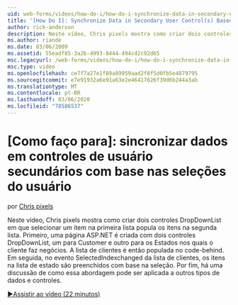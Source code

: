 ```yaml
---
uid: web-forms/videos/how-do-i/how-do-i-synchronize-data-in-secondary-user-controls-based-upon-user-selections
title: '[How Do I]: Synchronize Data in Secondary User Control(s) Based Upon User Selections | Microsoft Docs'
author: rick-anderson
description: Neste vídeo, Chris pixels mostra como criar dois controles DropDownList em que selecionar um item na primeira lista popula os itens na segunda lista. Firs...
ms.author: riande
ms.date: 03/06/2009
ms.assetid: 55eadf85-3a2b-4993-8444-494cd2c92d65
msc.legacyurl: /web-forms/videos/how-do-i/how-do-i-synchronize-data-in-secondary-user-controls-based-upon-user-selections
msc.type: video
ms.openlocfilehash: ce7f7a27e1f89a89959aad2f8f5d0fb5e4879795
ms.sourcegitcommit: e7e91932a6e91a63e2e46417626f39d6b244a3ab
ms.translationtype: MT
ms.contentlocale: pt-BR
ms.lasthandoff: 03/06/2020
ms.locfileid: "78586537"
---
```

# <a name="how-do-i-synchronize-data-in-secondary-user-controls-based-upon-user-selections"></a>[Como faço para]: sincronizar dados em controles de usuário secundários com base nas seleções do usuário

por [Chris pixels](https://twitter.com/chrispels)

Neste vídeo, Chris pixels mostra como criar dois controles DropDownList em que selecionar um item na primeira lista popula os itens na segunda lista. Primeiro, uma página ASP.NET é criada com dois controles DropDownList, um para Customer e outro para os Estados nos quais o cliente faz negócios. A lista de clientes é então populada no code-behind. Em seguida, no evento SelectedIndexchanged da lista de clientes, os itens na lista de estado são preenchidos com base na seleção. Por fim, há uma discussão de como essa abordagem pode ser aplicada a outros tipos de dados e controles.

[&#9654;Assistir ao vídeo (22 minutos)](https://channel9.msdn.com/Blogs/ASP-NET-Site-Videos/how-do-i-synchronize-data-in-secondary-user-controls-based-upon-user-selections)
